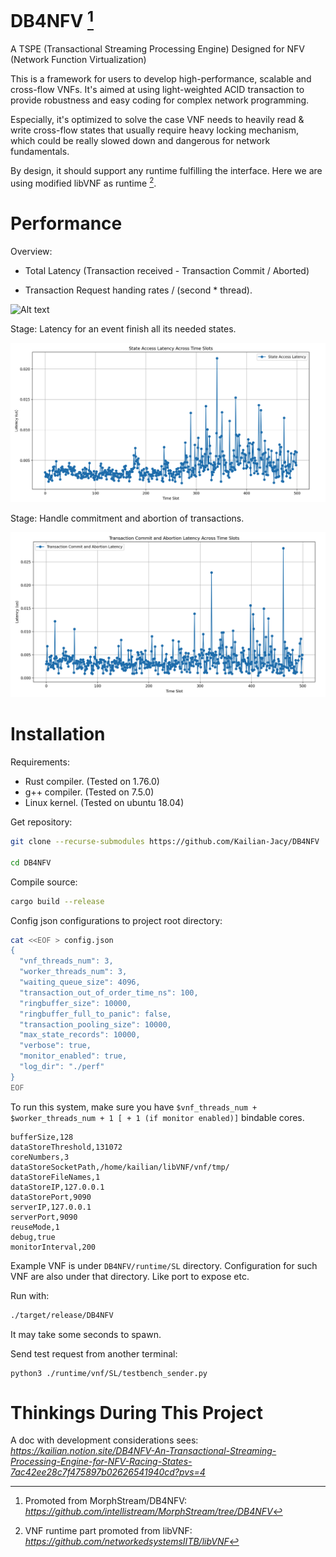 # DB4NFV [^1]
A TSPE (Transactional Streaming Processing Engine) Designed for NFV (Network Function Virtualization)

This is a framework for users to develop high-performance, scalable and cross-flow VNFs. It's aimed at using light-weighted ACID transaction to provide robustness and easy coding for complex network programming.

Especially, it's optimized to solve the case VNF needs to heavily read & write cross-flow states that usually require heavy locking mechanism, which could be really slowed down and dangerous for network fundamentals.

By design, it should support any runtime fulfilling the interface. Here we are using modified libVNF as runtime [^2].


# Performance 

Overview:

- Total Latency (Transaction received - Transaction Commit / Aborted)

- Transaction Request handing rates / (second * thread).

![Alt text](assets/image.png)

Stage: Latency for an event finish all its needed states.

![Alt text](assets/state_access.png)

Stage: Handle commitment and abortion of transactions.

![Alt text](assets/transactions.png)


# Installation

Requirements:
- Rust compiler. (Tested on 1.76.0)
- g++ compiler. (Tested on 7.5.0)
- Linux kernel. (Tested on ubuntu 18.04)

Get repository:

```bash
git clone --recurse-submodules https://github.com/Kailian-Jacy/DB4NFV	

cd DB4NFV
```

Compile source:
```bash
cargo build --release
```

Config json configurations to project root directory:
```bash
cat <<EOF > config.json 
{
  "vnf_threads_num": 3,
  "worker_threads_num": 3,
  "waiting_queue_size": 4096,
  "transaction_out_of_order_time_ns": 100,
  "ringbuffer_size": 10000,
  "ringbuffer_full_to_panic": false,
  "transaction_pooling_size": 10000,
  "max_state_records": 10000,
  "verbose": true,
  "monitor_enabled": true,
  "log_dir": "./perf"
}
EOF
```

To run this system, make sure you have `$vnf_threads_num + $worker_threads_num + 1 [ + 1 (if monitor enabled)]` bindable cores.

```csv
bufferSize,128
dataStoreThreshold,131072
coreNumbers,3
dataStoreSocketPath,/home/kailian/libVNF/vnf/tmp/
dataStoreFileNames,1
dataStoreIP,127.0.0.1
dataStorePort,9090
serverIP,127.0.0.1
serverPort,9090
reuseMode,1
debug,true
monitorInterval,200
```

Example VNF is under `DB4NFV/runtime/SL` directory. Configuration for such VNF are also under that directory. Like port to expose etc.

Run with:
```bash
./target/release/DB4NFV
```

It may take some seconds to spawn.

Send test request from another terminal:
```
python3 ./runtime/vnf/SL/testbench_sender.py
```

# Thinkings During This Project

A doc with development considerations sees: *https://kailian.notion.site/DB4NFV-An-Transactional-Streaming-Processing-Engine-for-NFV-Racing-States-7ac42ee28c7f475897b02626541940cd?pvs=4*

[^1]: Promoted from MorphStream/DB4NFV: *https://github.com/intellistream/MorphStream/tree/DB4NFV*

[^2]: VNF runtime part promoted from libVNF: *https://github.com/networkedsystemsIITB/libVNF*